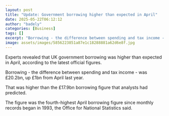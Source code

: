 ```yaml
---
layout: post
title: "Update: Government borrowing higher than expected in April"
date: 2025-05-22T06:12:12
author: "badely"
categories: [Business]
tags: []
excerpt: "Borrowing - the difference between spending and tax income - was £20.2bn, up £1bn from April last year."
image: assets/images/5856223851a87e1c18288881a62d6e8f.jpg
---
```


Experts revealed that UK government borrowing was higher than expected in April, according to the latest official figures.

Borrowing - the difference between spending and tax income - was £20.2bn, up £1bn from April last year.

That was higher than the £17.9bn borrowing figure that analysts had predicted.

The figure was the fourth-highest April borrowing figure since monthly records began in 1993, the Office for National Statistics said.

